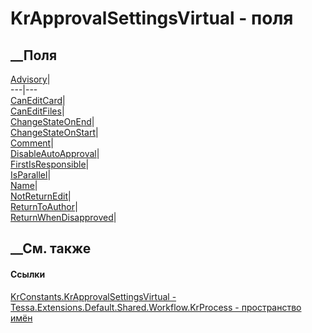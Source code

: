 # KrApprovalSettingsVirtual - поля
##  __Поля
[Advisory](F_Tessa_Extensions_Default_Shared_Workflow_KrProcess_KrConstants_KrApprovalSettingsVirtual_Advisory.htm)|  
---|---  
[CanEditCard](F_Tessa_Extensions_Default_Shared_Workflow_KrProcess_KrConstants_KrApprovalSettingsVirtual_CanEditCard.htm)|  
[CanEditFiles](F_Tessa_Extensions_Default_Shared_Workflow_KrProcess_KrConstants_KrApprovalSettingsVirtual_CanEditFiles.htm)|  
[ChangeStateOnEnd](F_Tessa_Extensions_Default_Shared_Workflow_KrProcess_KrConstants_KrApprovalSettingsVirtual_ChangeStateOnEnd.htm)|  
[ChangeStateOnStart](F_Tessa_Extensions_Default_Shared_Workflow_KrProcess_KrConstants_KrApprovalSettingsVirtual_ChangeStateOnStart.htm)|  
[Comment](F_Tessa_Extensions_Default_Shared_Workflow_KrProcess_KrConstants_KrApprovalSettingsVirtual_Comment.htm)|  
[DisableAutoApproval](F_Tessa_Extensions_Default_Shared_Workflow_KrProcess_KrConstants_KrApprovalSettingsVirtual_DisableAutoApproval.htm)|  
[FirstIsResponsible](F_Tessa_Extensions_Default_Shared_Workflow_KrProcess_KrConstants_KrApprovalSettingsVirtual_FirstIsResponsible.htm)|  
[IsParallel](F_Tessa_Extensions_Default_Shared_Workflow_KrProcess_KrConstants_KrApprovalSettingsVirtual_IsParallel.htm)|  
[Name](F_Tessa_Extensions_Default_Shared_Workflow_KrProcess_KrConstants_KrApprovalSettingsVirtual_Name.htm)|  
[NotReturnEdit](F_Tessa_Extensions_Default_Shared_Workflow_KrProcess_KrConstants_KrApprovalSettingsVirtual_NotReturnEdit.htm)|  
[ReturnToAuthor](F_Tessa_Extensions_Default_Shared_Workflow_KrProcess_KrConstants_KrApprovalSettingsVirtual_ReturnToAuthor.htm)|  
[ReturnWhenDisapproved](F_Tessa_Extensions_Default_Shared_Workflow_KrProcess_KrConstants_KrApprovalSettingsVirtual_ReturnWhenDisapproved.htm)|  
## __См. также
#### Ссылки
[KrConstants.KrApprovalSettingsVirtual -
](T_Tessa_Extensions_Default_Shared_Workflow_KrProcess_KrConstants_KrApprovalSettingsVirtual.htm)
[Tessa.Extensions.Default.Shared.Workflow.KrProcess - пространство
имён](N_Tessa_Extensions_Default_Shared_Workflow_KrProcess.htm)
